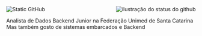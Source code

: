 <img align='right' src="https://github-readme-stats.vercel.app/api?username=until99&show_icons=true&title_color=783c00&text_color=af552e&icon_color=783c00&bg_color=f8efd4&cache_seconds=2300" alt="ilustração do status do github">

<img src="https://img.shields.io/static/v1?label=Overview&message=until99&color=f8efd4&style=for-the-badge&logo=GitHub" alt="Static GitHub">

<p>Analista de Dados Backend Junior na Federação Unimed de Santa Catarina<br/>Mas também gosto de sistemas embarcados e Backend</p>
<br/>
<br/>
